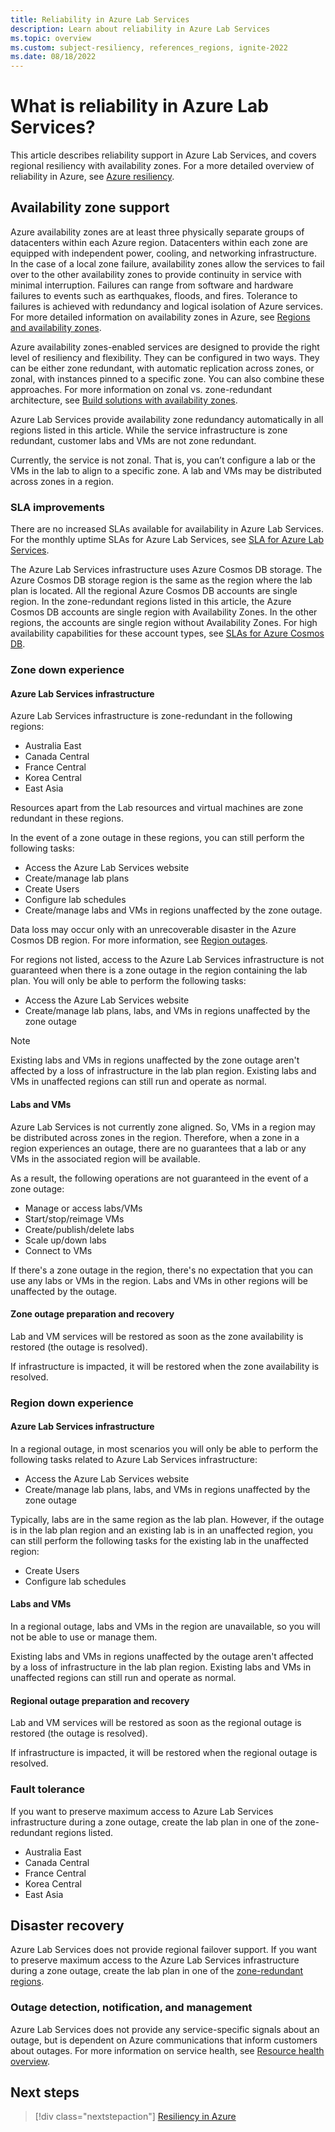 ```yaml
---
title: Reliability in Azure Lab Services 
description: Learn about reliability in Azure Lab Services
ms.topic: overview
ms.custom: subject-resiliency, references_regions, ignite-2022
ms.date: 08/18/2022
---
```


# What is reliability in Azure Lab Services?

This article describes reliability support in Azure Lab Services, and covers regional resiliency with availability zones. For a more detailed overview of reliability in Azure, see [Azure resiliency](../availability-zones/overview.md).

## Availability zone support

Azure availability zones are at least three physically separate groups of datacenters within each Azure region. Datacenters within each zone are equipped with independent power, cooling, and networking infrastructure. In the case of a local zone failure, availability zones allow the services to fail over to the other availability zones to provide continuity in service with minimal interruption. Failures can range from software and hardware failures to events such as earthquakes, floods, and fires. Tolerance to failures is achieved with redundancy and logical isolation of Azure services. For more detailed information on availability zones in Azure, see [Regions and availability zones](../availability-zones/az-overview.md).

Azure availability zones-enabled services are designed to provide the right level of resiliency and flexibility. They can be configured in two ways. They can be either zone redundant, with automatic replication across zones, or zonal, with instances pinned to a specific zone. You can also combine these approaches. For more information on zonal vs. zone-redundant architecture, see [Build solutions with availability zones](/azure/architecture/high-availability/building-solutions-for-high-availability).

Azure Lab Services provide availability zone redundancy automatically in all regions listed in this article. While the service infrastructure is zone redundant, customer labs and VMs are not zone redundant.

Currently, the service is not zonal. That is, you can’t configure a lab or the VMs in the lab to align to a specific zone. A lab and VMs may be distributed across zones in a region.

### SLA improvements

There are no increased SLAs available for availability in Azure Lab Services. For the monthly uptime SLAs for Azure Lab Services, see [SLA for Azure Lab Services](https://www.microsoft.com/licensing/docs/view/Service-Level-Agreements-SLA-for-Online-Services).

The Azure Lab Services infrastructure uses Azure Cosmos DB storage. The Azure Cosmos DB storage region is the same as the region where the lab plan is located. All the regional Azure Cosmos DB accounts are single region. In the zone-redundant regions listed in this article, the Azure Cosmos DB accounts are single region with Availability Zones. In the other regions, the accounts are single region without Availability Zones. For high availability capabilities for these account types, see [SLAs for Azure Cosmos DB](../cosmos-db/high-availability.md#slas).

### Zone down experience

#### Azure Lab Services infrastructure

Azure Lab Services infrastructure is zone-redundant in the following regions:

- Australia East
- Canada Central
- France Central
- Korea Central
- East Asia

Resources apart from the Lab resources and virtual machines are zone redundant in these regions.

In the event of a zone outage in these regions, you can still perform the following tasks:

- Access the Azure Lab Services website
- Create/manage lab plans
- Create Users
- Configure lab schedules
- Create/manage labs and VMs in regions unaffected by the zone outage.

Data loss may occur only with an unrecoverable disaster in the Azure Cosmos DB region. For more information, see [Region outages](../cosmos-db/high-availability.md#region-outages).

For regions not listed, access to the Azure Lab Services infrastructure is not guaranteed when there is a zone outage in the region containing the lab plan. You will only be able to perform the following tasks:

- Access the Azure Lab Services website
- Create/manage lab plans, labs, and VMs in regions unaffected by the zone outage

> [!NOTE]
> Existing labs and VMs in regions unaffected by the zone outage aren't affected by a loss of infrastructure in the lab plan region. Existing labs and VMs in unaffected regions can still run and operate as normal.

#### Labs and VMs

Azure Lab Services is not currently zone aligned. So, VMs in a region may be distributed across zones in the region. Therefore, when a zone in a region experiences an outage, there are no guarantees that a lab or any VMs in the associated region will be available.

As a result, the following operations are not guaranteed in the event of a zone outage:

- Manage or access labs/VMs
- Start/stop/reimage VMs
- Create/publish/delete labs
- Scale up/down labs
- Connect to VMs

If there's a zone outage in the region, there's no expectation that you can use any labs or VMs in the region.
Labs and VMs in other regions will be unaffected by the outage.

#### Zone outage preparation and recovery

Lab and VM services will be restored as soon as the zone availability is restored (the outage is resolved).

If infrastructure is impacted, it will be restored when the zone availability is resolved.

### Region down experience

#### Azure Lab Services infrastructure

In a regional outage, in most scenarios you will only be able to perform the following tasks related to Azure Lab Services infrastructure:

- Access the Azure Lab Services website
- Create/manage lab plans, labs, and VMs in regions unaffected by the zone outage

Typically, labs are in the same region as the lab plan. However, if the outage is in the lab plan region and an existing lab is in an unaffected region, you can still perform the following tasks for the existing lab in the unaffected region:

- Create Users
- Configure lab schedules

#### Labs and VMs

In a regional outage, labs and VMs in the region are unavailable, so you will not be able to use or manage them.

Existing labs and VMs in regions unaffected by the outage aren't affected by a loss of infrastructure in the lab plan region. Existing labs and VMs in unaffected regions can still run and operate as normal.

#### Regional outage preparation and recovery

Lab and VM services will be restored as soon as the regional outage is restored (the outage is resolved).

If infrastructure is impacted, it will be restored when the regional outage is resolved.

### Fault tolerance

If you want to preserve maximum access to Azure Lab Services infrastructure during a zone outage, create the lab plan in one of the zone-redundant regions listed.

- Australia East
- Canada Central
- France Central
- Korea Central
- East Asia

## Disaster recovery

Azure Lab Services does not provide regional failover support. If you want to preserve maximum access to the Azure Lab Services infrastructure during a zone outage, create the lab plan in one of the [zone-redundant regions](#fault-tolerance).

### Outage detection, notification, and management

Azure Lab Services does not provide any service-specific signals about an outage, but is dependent on Azure communications that inform customers about outages. For more information on service health, see [Resource health overview](../service-health/resource-health-overview.md).

## Next steps

> [!div class="nextstepaction"]
> [Resiliency in Azure](../availability-zones/overview.md)
